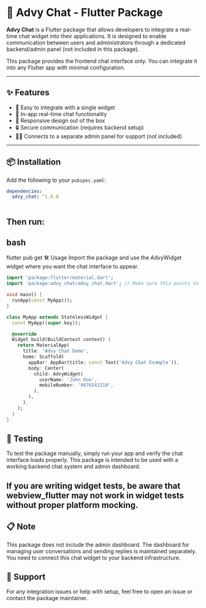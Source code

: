 # 📱 Advy Chat - Flutter Package

**Advy Chat** is a Flutter package that allows developers to integrate a real-time chat widget into their applications. It is designed to enable communication between users and administrators through a dedicated backend/admin panel (not included in this package).

This package provides the frontend chat interface only. You can integrate it into any Flutter app with minimal configuration.

---

## ✨ Features

- 🧩 Easy to integrate with a single widget
- 💬 In-app real-time chat functionality
- 📱 Responsive design out of the box
- 🔒 Secure communication (requires backend setup)
- 🧑‍💻 Connects to a separate admin panel for support (not included)

---

## 📦 Installation

Add the following to your `pubspec.yaml`:

```yaml
dependencies:
  advy_chat: ^1.0.0
  
```

## Then run:

## bash
flutter pub get
🛠 Usage
Import the package and use the AdvyWidget widget where you want the chat interface to appear.

```dart
import 'package:flutter/material.dart';
import 'package:advy_chat/advy_chat.dart'; // Make sure this points to the correct import

void main() {
  runApp(const MyApp());
}

class MyApp extends StatelessWidget {
  const MyApp({super.key});

  @override
  Widget build(BuildContext context) {
    return MaterialApp(
      title: 'Advy Chat Demo',
      home: Scaffold(
        appBar: AppBar(title: const Text('Advy Chat Example')),
        body: Center(
          child: AdvyWidget(
            userName: 'John Doe',
            mobileNumber: '9876543210',
          ),
        ),
      ),
    );
  }
}
```

## 🧪 Testing
To test the package manually, simply run your app and verify the chat interface loads properly. This package is intended to be used with a working backend chat system and admin dashboard.

## If you are writing widget tests, be aware that webview_flutter may not work in widget tests without proper platform mocking.

## 📋 Note
This package does not include the admin dashboard. The dashboard for managing user conversations and sending replies is maintained separately. You need to connect this chat widget to your backend infrastructure.

## 📧 Support
For any integration issues or help with setup, feel free to open an issue or contact the package maintainer.